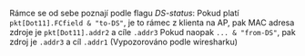 Rámce se od sebe poznají podle flagu _DS-status_:
Pokud platí `pkt[Dot11].FCfield & "to-DS"`, je to rámec z klienta na AP, pak MAC adresa zdroje je `pkt[Dot11].addr2` a cíle `.addr3`
Pokud naopak `... & "from-DS"`, pak zdroj je `.addr3` a cíl `.addr1`
(Vypozorováno podle wiresharku)
